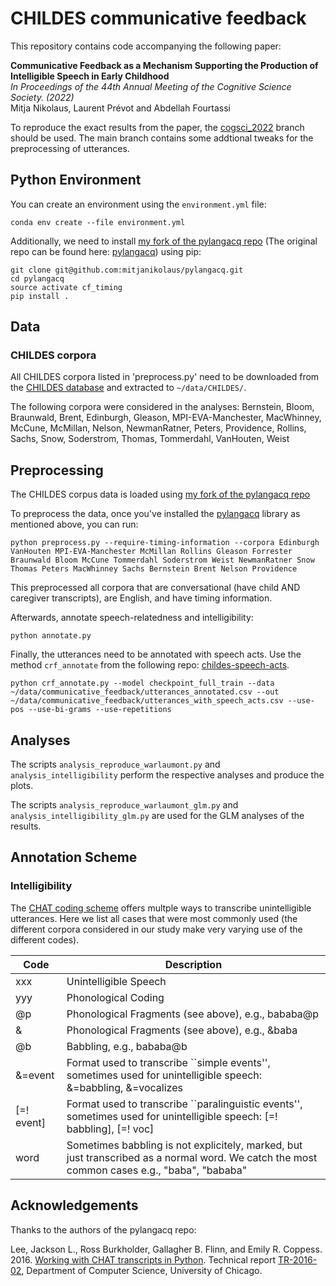 # CHILDES communicative feedback

This repository contains code accompanying the following paper:

**Communicative Feedback as a Mechanism Supporting the Production of Intelligible Speech in Early Childhood** \
*In Proceedings of the 44th Annual Meeting of the Cognitive Science Society. (2022)* \
Mitja Nikolaus, Laurent Prévot and Abdellah Fourtassi

To reproduce the exact results from the paper, the
[cogsci_2022](https://github.com/mitjanikolaus/childes-communicative-feedback/tree/cogsci_2022) branch should be used.
The main branch contains some addtional tweaks for the preprocessing of utterances.

## Python Environment

You can create an environment using the `environment.yml` file:
```
conda env create --file environment.yml

```
Additionally, we need to install [my fork of the pylangacq repo](https://github.com/mitjanikolaus/pylangacq) (The original repo can be found here: [pylangacq](https://github.com/jacksonllee/pylangacq)) using pip:
```
git clone git@github.com:mitjanikolaus/pylangacq.git
cd pylangacq
source activate cf_timing
pip install .
```

## Data

### CHILDES corpora
All CHILDES corpora listed in 'preprocess.py' need to be downloaded from the
[CHILDES database](https://childes.talkbank.org/) and extracted to `~/data/CHILDES/`.

The following corpora were considered in the analyses:
Bernstein, Bloom, Braunwald, Brent, Edinburgh, Gleason, MPI-EVA-Manchester, MacWhinney, McCune, McMillan, Nelson, NewmanRatner, Peters, Providence, Rollins, Sachs, Snow, Soderstrom, Thomas, Tommerdahl, VanHouten, Weist

## Preprocessing

The CHILDES corpus data is loaded using [my fork of the pylangacq repo](https://github.com/mitjanikolaus/pylangacq)

To preprocess the data, once you've installed the [pylangacq](https://github.com/mitjanikolaus/pylangacq) library as
mentioned above, you can run:
```
python preprocess.py --require-timing-information --corpora Edinburgh VanHouten MPI-EVA-Manchester McMillan Rollins Gleason Forrester Braunwald Bloom McCune Tommerdahl Soderstrom Weist NewmanRatner Snow Thomas Peters MacWhinney Sachs Bernstein Brent Nelson Providence
```
This preprocessed all corpora that are conversational (have child AND caregiver transcripts), are English, and
have timing information.

Afterwards, annotate speech-relatedness and intelligibility:
```
python annotate.py
```

Finally, the utterances need to be annotated with speech acts. Use the method `crf_annotate` from the following
repo: [childes-speech-acts](https://github.com/mitjanikolaus/childes-speech-acts).
```
python crf_annotate.py --model checkpoint_full_train --data ~/data/communicative_feedback/utterances_annotated.csv --out ~/data/communicative_feedback/utterances_with_speech_acts.csv --use-pos --use-bi-grams --use-repetitions
```

## Analyses

The scripts `analysis_reproduce_warlaumont.py` and `analysis_intelligibility` perform the respective analyses and
produce the plots.

The scripts `analysis_reproduce_warlaumont_glm.py` and `analysis_intelligibility_glm.py` are used for the GLM analyses
of the results.


## Annotation Scheme

### Intelligibility

The [CHAT coding scheme](https://talkbank.org/manuals/CHAT.pdf) offers multple ways to transcribe unintelligible
utterances. Here we list all cases that were most commonly used (the different corpora considered in our study make very
varying use of the different codes).

| Code       | Description                                                                                                                                |
|------------|--------------------------------------------------------------------------------------------------------------------------------------------|
| xxx        | Unintelligible Speech                                                                                                                      |
| yyy        | Phonological Coding                                                                                                                        |
| @p         | Phonological Fragments (see above), e.g., bababa@p                                                                                         |
| \&         | Phonological Fragments (see above), e.g., \&baba                                                                                           |
| @b         | Babbling, e.g., bababa@b                                                                                                                   |
| \&=event   | Format used to transcribe ``simple events'', sometimes used for unintelligible speech: \&=babbling, \&=vocalizes                           |
| [=! event] | Format used to transcribe ``paralinguistic events'', sometimes used for unintelligible speech: [=! babbling], [=! voc]                     |
| word | Sometimes babbling is not explicitely, marked, but just transcribed as a normal word. We catch the most common cases e.g., "baba", "bababa" |





## Acknowledgements
Thanks to the authors of the pylangacq repo: 

Lee, Jackson L., Ross Burkholder, Gallagher B. Flinn, and Emily R. Coppess. 2016.
[Working with CHAT transcripts in Python](https://jacksonllee.com/papers/lee-etal-2016-pylangacq.pdf).
Technical report [TR-2016-02](https://newtraell.cs.uchicago.edu/research/publications/techreports/TR-2016-02),
Department of Computer Science, University of Chicago.

